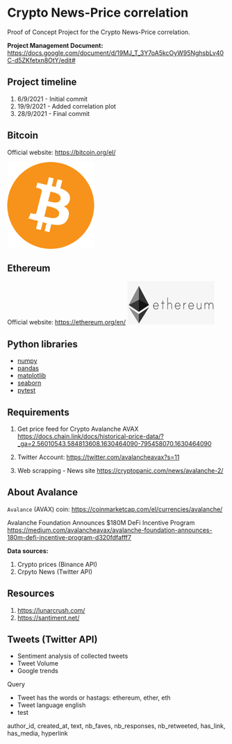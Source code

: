 # Crypto News-Price correlation

Proof of Concept Project for the Crypto News-Price correlation.

**Project Management Document:** <https://docs.google.com/document/d/19MJ_T_3Y7oA5kcOyW95NghsbLv40C-d5ZKfetxn8OtY/edit#>

## Project timeline

1. 6/9/2021 - Initial commit
2. 19/9/2021 - Added correlation plot
3. 28/9/2021 - Final commit

## Bitcoin
Official website: https://bitcoin.org/el/

<img src="https://github.com/lazaros-23/crypto-news-price-correlation/blob/main/assets/btc_logo.png" width="200" height="200" />

## Ethereum

Official website: <https://ethereum.org/en/>
<img src="https://github.com/lazaros-23/crypto-news-price-correlation/blob/main/assets/ethereum_logo.png" width="200" height="100" />

## Python libraries

* [numpy](https://numpy.org/)
* [pandas](https://pandas.pydata.org/)
* [matplotlib](https://matplotlib.org/)
* [seaborn](https://seaborn.pydata.org/)
* [pytest](https://docs.pytest.org/)

## Requirements

1. Get price feed for Crypto Avalanche AVAX
<https://docs.chain.link/docs/historical-price-data/?_ga=2.56010543.584813608.1630464090-795458070.1630464090>

2. Twitter Account:
<https://twitter.com/avalancheavax?s=11>

3. Web scrapping - News site
<https://cryptopanic.com/news/avalanche-2/>

## About Avalance

`Avalance` (AVAX) coin: <https://coinmarketcap.com/el/currencies/avalanche/>

Avalanche Foundation Announces $180M DeFi Incentive Program
<https://medium.com/avalancheavax/avalanche-foundation-announces-180m-defi-incentive-program-d320fdfafff7>

**Data sources:**

1. Crypto prices (Binance API)
2. Crpyto News (Twitter API)

## Resources

1. https://lunarcrush.com/
2. https://santiment.net/

## Tweets (Twitter API)

* Sentiment analysis of collected tweets
* Tweet Volume
* Google trends

Query

* Tweet has the words or hastags: ethereum, ether, eth
* Tweet language english
* test

author_id, created_at, text, nb_faves, nb_responses, nb_retweeted, has_link, has_media, hyperlink
